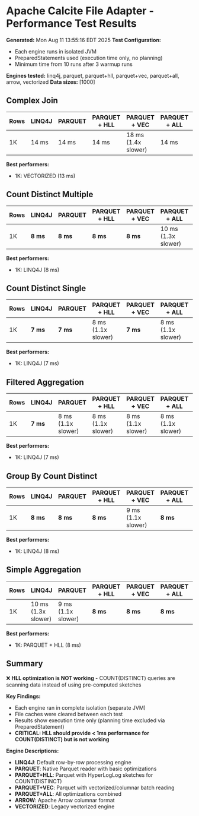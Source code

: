 # Apache Calcite File Adapter - Performance Test Results

**Generated:** Mon Aug 11 13:55:16 EDT 2025
**Test Configuration:**
- Each engine runs in isolated JVM
- PreparedStatements used (execution time only, no planning)
- Minimum time from 10 runs after 3 warmup runs

**Engines tested:** linq4j, parquet, parquet+hll, parquet+vec, parquet+all, arrow, vectorized
**Data sizes:** [1000]

## Complex Join

| Rows | LINQ4J | PARQUET | PARQUET + HLL | PARQUET + VEC | PARQUET + ALL | ARROW | VECTORIZED |
|------|--------|--------|--------|--------|--------|--------|--------|
| 1K | 14 ms | 14 ms | 14 ms | 18 ms (1.4x slower) | 14 ms | 14 ms | **13 ms** |

**Best performers:**
- 1K: VECTORIZED (13 ms)

## Count Distinct Multiple

| Rows | LINQ4J | PARQUET | PARQUET + HLL | PARQUET + VEC | PARQUET + ALL | ARROW | VECTORIZED |
|------|--------|--------|--------|--------|--------|--------|--------|
| 1K | **8 ms** | **8 ms** | **8 ms** | **8 ms** | 10 ms (1.3x slower) | **8 ms** | **8 ms** |

**Best performers:**
- 1K: LINQ4J (8 ms)

## Count Distinct Single

| Rows | LINQ4J | PARQUET | PARQUET + HLL | PARQUET + VEC | PARQUET + ALL | ARROW | VECTORIZED |
|------|--------|--------|--------|--------|--------|--------|--------|
| 1K | **7 ms** | **7 ms** | 8 ms (1.1x slower) | **7 ms** | 8 ms (1.1x slower) | 9 ms (1.3x slower) | 8 ms (1.1x slower) |

**Best performers:**
- 1K: LINQ4J (7 ms)

## Filtered Aggregation

| Rows | LINQ4J | PARQUET | PARQUET + HLL | PARQUET + VEC | PARQUET + ALL | ARROW | VECTORIZED |
|------|--------|--------|--------|--------|--------|--------|--------|
| 1K | **7 ms** | 8 ms (1.1x slower) | 8 ms (1.1x slower) | 8 ms (1.1x slower) | 8 ms (1.1x slower) | 10 ms (1.4x slower) | 8 ms (1.1x slower) |

**Best performers:**
- 1K: LINQ4J (7 ms)

## Group By Count Distinct

| Rows | LINQ4J | PARQUET | PARQUET + HLL | PARQUET + VEC | PARQUET + ALL | ARROW | VECTORIZED |
|------|--------|--------|--------|--------|--------|--------|--------|
| 1K | **8 ms** | **8 ms** | **8 ms** | 9 ms (1.1x slower) | **8 ms** | **8 ms** | **8 ms** |

**Best performers:**
- 1K: LINQ4J (8 ms)

## Simple Aggregation

| Rows | LINQ4J | PARQUET | PARQUET + HLL | PARQUET + VEC | PARQUET + ALL | ARROW | VECTORIZED |
|------|--------|--------|--------|--------|--------|--------|--------|
| 1K | 10 ms (1.3x slower) | 9 ms (1.1x slower) | **8 ms** | **8 ms** | **8 ms** | **8 ms** | **8 ms** |

**Best performers:**
- 1K: PARQUET + HLL (8 ms)

## Summary

❌ **HLL optimization is NOT working** - COUNT(DISTINCT) queries are scanning data instead of using pre-computed sketches

**Key Findings:**
- Each engine ran in complete isolation (separate JVM)
- File caches were cleared between each test
- Results show execution time only (planning time excluded via PreparedStatement)
- **CRITICAL: HLL should provide < 1ms performance for COUNT(DISTINCT) but is not working**

**Engine Descriptions:**
- **LINQ4J**: Default row-by-row processing engine
- **PARQUET**: Native Parquet reader with basic optimizations
- **PARQUET+HLL**: Parquet with HyperLogLog sketches for COUNT(DISTINCT)
- **PARQUET+VEC**: Parquet with vectorized/columnar batch reading
- **PARQUET+ALL**: All optimizations combined
- **ARROW**: Apache Arrow columnar format
- **VECTORIZED**: Legacy vectorized engine
